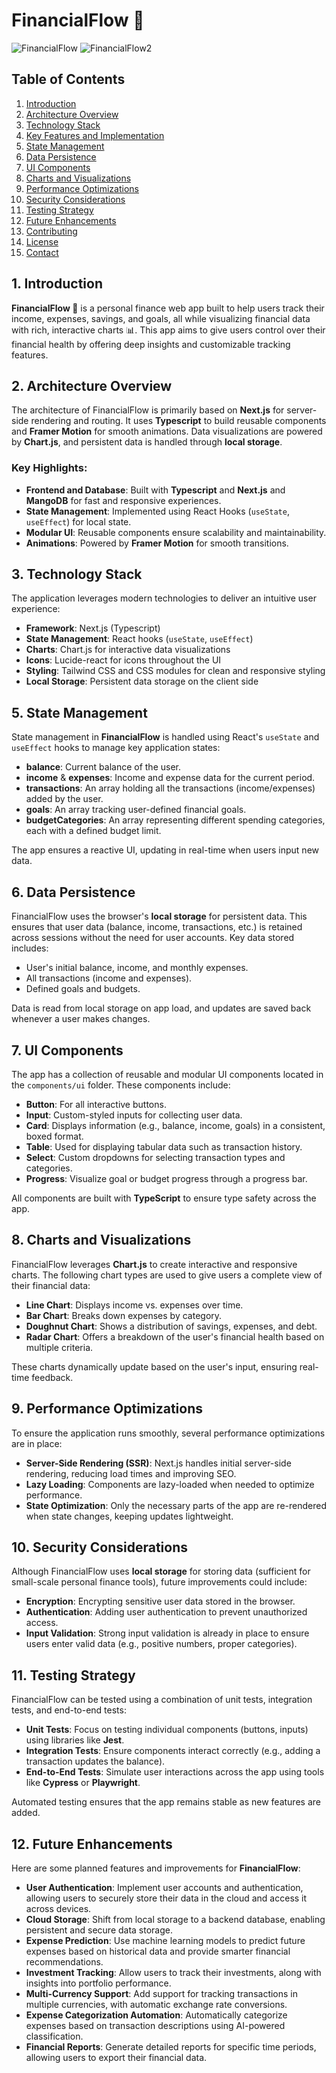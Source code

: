 # FinancialFlow 💸
![FinancialFlow](ss1.png)
![FinancialFlow2](ss2.png)

## Table of Contents
1. [Introduction](#introduction)
2. [Architecture Overview](#architecture-overview)
3. [Technology Stack](#technology-stack)
4. [Key Features and Implementation](#key-features-and-implementation)
5. [State Management](#state-management)
6. [Data Persistence](#data-persistence)
7. [UI Components](#ui-components)
8. [Charts and Visualizations](#charts-and-visualizations)
9. [Performance Optimizations](#performance-optimizations)
10. [Security Considerations](#security-considerations)
11. [Testing Strategy](#testing-strategy)
12. [Future Enhancements](#future-enhancements)
13. [Contributing](#contributing)
14. [License](#license)
15. [Contact](#contact)

## 1. Introduction

**FinancialFlow 💸** is a personal finance web app built to help users track their income, expenses, savings, and goals, all while visualizing financial data with rich, interactive charts 📊. This app aims to give users control over their financial health by offering deep insights and customizable tracking features.

## 2. Architecture Overview

The architecture of FinancialFlow is primarily based on **Next.js** for server-side rendering and routing. It uses **Typescript** to build reusable components and **Framer Motion** for smooth animations. Data visualizations are powered by **Chart.js**, and persistent data is handled through **local storage**.

### Key Highlights:
- **Frontend and Database**: Built with **Typescript** and **Next.js** and **MangoDB** for fast and responsive experiences.
- **State Management**: Implemented using React Hooks (`useState`, `useEffect`) for local state.
- **Modular UI**: Reusable components ensure scalability and maintainability.
- **Animations**: Powered by **Framer Motion** for smooth transitions.

## 3. Technology Stack

The application leverages modern technologies to deliver an intuitive user experience:

- **Framework**: Next.js (Typescript)
- **State Management**: React hooks (`useState`, `useEffect`)
- **Charts**: Chart.js for interactive data visualizations
- **Icons**: Lucide-react for icons throughout the UI
- **Styling**: Tailwind CSS and CSS modules for clean and responsive styling
- **Local Storage**: Persistent data storage on the client side

## 5. State Management

State management in **FinancialFlow** is handled using React's `useState` and `useEffect` hooks to manage key application states:
- **balance**: Current balance of the user.
- **income** & **expenses**: Income and expense data for the current period.
- **transactions**: An array holding all the transactions (income/expenses) added by the user.
- **goals**: An array tracking user-defined financial goals.
- **budgetCategories**: An array representing different spending categories, each with a defined budget limit.

The app ensures a reactive UI, updating in real-time when users input new data.

## 6. Data Persistence

FinancialFlow uses the browser's **local storage** for persistent data. This ensures that user data (balance, income, transactions, etc.) is retained across sessions without the need for user accounts. Key data stored includes:
- User's initial balance, income, and monthly expenses.
- All transactions (income and expenses).
- Defined goals and budgets.

Data is read from local storage on app load, and updates are saved back whenever a user makes changes.

## 7. UI Components

The app has a collection of reusable and modular UI components located in the `components/ui` folder. These components include:
- **Button**: For all interactive buttons.
- **Input**: Custom-styled inputs for collecting user data.
- **Card**: Displays information (e.g., balance, income, goals) in a consistent, boxed format.
- **Table**: Used for displaying tabular data such as transaction history.
- **Select**: Custom dropdowns for selecting transaction types and categories.
- **Progress**: Visualize goal or budget progress through a progress bar.

All components are built with **TypeScript** to ensure type safety across the app.

## 8. Charts and Visualizations

FinancialFlow leverages **Chart.js** to create interactive and responsive charts. The following chart types are used to give users a complete view of their financial data:

- **Line Chart**: Displays income vs. expenses over time.
- **Bar Chart**: Breaks down expenses by category.
- **Doughnut Chart**: Shows a distribution of savings, expenses, and debt.
- **Radar Chart**: Offers a breakdown of the user's financial health based on multiple criteria.

These charts dynamically update based on the user's input, ensuring real-time feedback.

## 9. Performance Optimizations

To ensure the application runs smoothly, several performance optimizations are in place:

- **Server-Side Rendering (SSR)**: Next.js handles initial server-side rendering, reducing load times and improving SEO.
- **Lazy Loading**: Components are lazy-loaded when needed to optimize performance.
- **State Optimization**: Only the necessary parts of the app are re-rendered when state changes, keeping updates lightweight.

## 10. Security Considerations

Although FinancialFlow uses **local storage** for storing data (sufficient for small-scale personal finance tools), future improvements could include:
- **Encryption**: Encrypting sensitive user data stored in the browser.
- **Authentication**: Adding user authentication to prevent unauthorized access.
- **Input Validation**: Strong input validation is already in place to ensure users enter valid data (e.g., positive numbers, proper categories).

## 11. Testing Strategy

FinancialFlow can be tested using a combination of unit tests, integration tests, and end-to-end tests:

- **Unit Tests**: Focus on testing individual components (buttons, inputs) using libraries like **Jest**.
- **Integration Tests**: Ensure components interact correctly (e.g., adding a transaction updates the balance).
- **End-to-End Tests**: Simulate user interactions across the app using tools like **Cypress** or **Playwright**.

Automated testing ensures that the app remains stable as new features are added.

## 12. Future Enhancements

Here are some planned features and improvements for **FinancialFlow**:

- **User Authentication**: Implement user accounts and authentication, allowing users to securely store their data in the cloud and access it across devices.
- **Cloud Storage**: Shift from local storage to a backend database, enabling persistent and secure data storage.
- **Expense Prediction**: Use machine learning models to predict future expenses based on historical data and provide smarter financial recommendations.
- **Investment Tracking**: Allow users to track their investments, along with insights into portfolio performance.
- **Multi-Currency Support**: Add support for tracking transactions in multiple currencies, with automatic exchange rate conversions.
- **Expense Categorization Automation**: Automatically categorize expenses based on transaction descriptions using AI-powered classification.
- **Financial Reports**: Generate detailed reports for specific time periods, allowing users to export their financial data.
